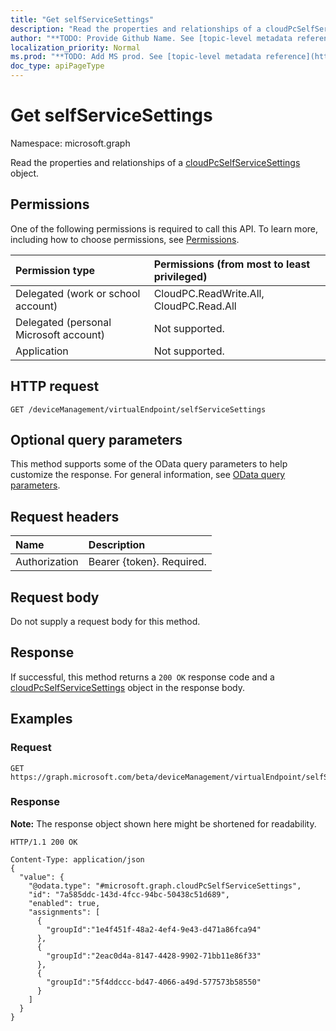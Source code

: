 ```yaml
---
title: "Get selfServiceSettings"
description: "Read the properties and relationships of a cloudPcSelfServiceSettings object."
author: "**TODO: Provide Github Name. See [topic-level metadata reference](https://msgo.azurewebsites.net/add/document/guidelines/metadata.html#topic-level-metadata)**"
localization_priority: Normal
ms.prod: "**TODO: Add MS prod. See [topic-level metadata reference](https://msgo.azurewebsites.net/add/document/guidelines/metadata.html#topic-level-metadata)**"
doc_type: apiPageType
---
```


# Get selfServiceSettings

Namespace: microsoft.graph

Read the properties and relationships of a [cloudPcSelfServiceSettings](../resources/cloudpcselfservicesettings.md) object.

## Permissions

One of the following permissions is required to call this API. To learn more, including how to choose permissions, see [Permissions](/graph/permissions-reference).

|Permission type|Permissions (from most to least privileged)|
|:---|:---|
|Delegated (work or school account)|CloudPC.ReadWrite.All, CloudPC.Read.All|
|Delegated (personal Microsoft account)|Not supported.|
|Application|Not supported.

## HTTP request

<!-- {
  "blockType": "ignored"
}
-->

``` http
GET /deviceManagement/virtualEndpoint/selfServiceSettings
```

## Optional query parameters

This method supports some of the OData query parameters to help customize the response. For general information, see [OData query parameters](/graph/query-parameters).

## Request headers

|Name|Description|
|:---|:---|
|Authorization|Bearer {token}. Required.|

## Request body

Do not supply a request body for this method.

## Response

If successful, this method returns a `200 OK` response code and a [cloudPcSelfServiceSettings](../resources/cloudpcselfservicesettings.md) object in the response body.

## Examples

### Request

<!-- {
  "blockType": "request",
  "name": "get_cloudpcselfservicesettings"
}
-->

``` http
GET https://graph.microsoft.com/beta/deviceManagement/virtualEndpoint/selfServiceSettings
```

### Response

**Note:** The response object shown here might be shortened for readability.
<!-- {
  "blockType": "response",
  "truncated": true,
  "@odata.type": "microsoft.graph.cloudPcSelfServiceSettings"
}
-->

``` http
HTTP/1.1 200 OK

Content-Type: application/json
{
  "value": {
    "@odata.type": "#microsoft.graph.cloudPcSelfServiceSettings",
    "id": "7a585ddc-143d-4fcc-94bc-50438c51d689",
    "enabled": true,
    "assignments": [
      {
        "groupId":"1e4f451f-48a2-4ef4-9e43-d471a86fca94"
      },
      {
        "groupId":"2eac0d4a-8147-4428-9902-71bb11e86f33"
      },
      {
        "groupId":"5f4ddccc-bd47-4066-a49d-577573b58550"
      }
    ]
  }
}
```
